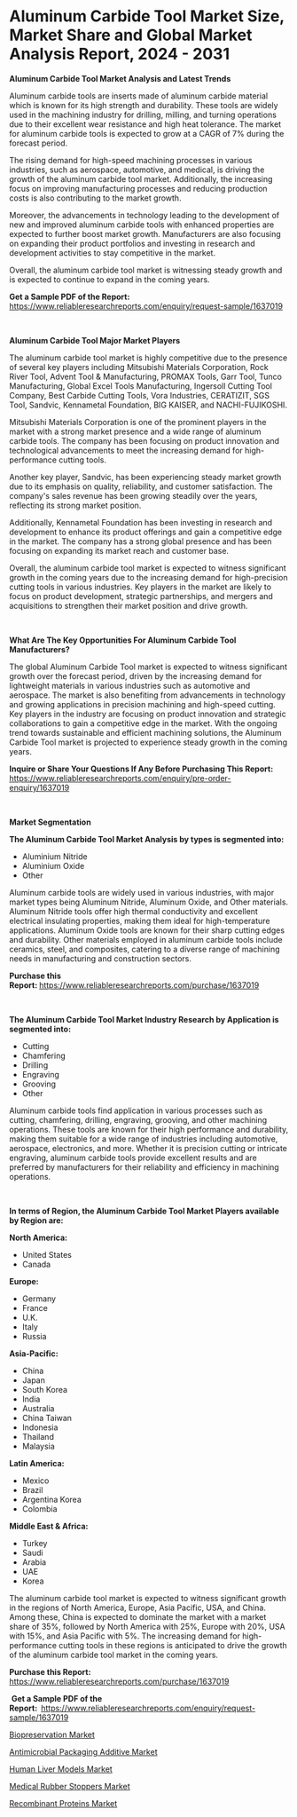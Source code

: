 <p><h1>Aluminum Carbide Tool Market Size, Market Share and Global Market Analysis Report, 2024 - 2031</h1></p><p><strong>Aluminum Carbide Tool Market Analysis and Latest Trends</strong></p>
<p><p>Aluminum carbide tools are inserts made of aluminum carbide material which is known for its high strength and durability. These tools are widely used in the machining industry for drilling, milling, and turning operations due to their excellent wear resistance and high heat tolerance. The market for aluminum carbide tools is expected to grow at a CAGR of 7% during the forecast period.</p><p>The rising demand for high-speed machining processes in various industries, such as aerospace, automotive, and medical, is driving the growth of the aluminum carbide tool market. Additionally, the increasing focus on improving manufacturing processes and reducing production costs is also contributing to the market growth.</p><p>Moreover, the advancements in technology leading to the development of new and improved aluminum carbide tools with enhanced properties are expected to further boost market growth. Manufacturers are also focusing on expanding their product portfolios and investing in research and development activities to stay competitive in the market.</p><p>Overall, the aluminum carbide tool market is witnessing steady growth and is expected to continue to expand in the coming years.</p></p>
<p><strong>Get a Sample PDF of the Report:&nbsp;</strong> <a href="https://www.reliableresearchreports.com/enquiry/request-sample/1637019">https://www.reliableresearchreports.com/enquiry/request-sample/1637019</a></p>
<p>&nbsp;</p>
<p><strong>Aluminum Carbide Tool Major Market Players</strong></p>
<p><p>The aluminum carbide tool market is highly competitive due to the presence of several key players including Mitsubishi Materials Corporation, Rock River Tool, Advent Tool & Manufacturing, PROMAX Tools, Garr Tool, Tunco Manufacturing, Global Excel Tools Manufacturing, Ingersoll Cutting Tool Company, Best Carbide Cutting Tools, Vora Industries, CERATIZIT, SGS Tool, Sandvic, Kennametal Foundation, BIG KAISER, and NACHI-FUJIKOSHI.</p><p>Mitsubishi Materials Corporation is one of the prominent players in the market with a strong market presence and a wide range of aluminum carbide tools. The company has been focusing on product innovation and technological advancements to meet the increasing demand for high-performance cutting tools.</p><p>Another key player, Sandvic, has been experiencing steady market growth due to its emphasis on quality, reliability, and customer satisfaction. The company's sales revenue has been growing steadily over the years, reflecting its strong market position.</p><p>Additionally, Kennametal Foundation has been investing in research and development to enhance its product offerings and gain a competitive edge in the market. The company has a strong global presence and has been focusing on expanding its market reach and customer base.</p><p>Overall, the aluminum carbide tool market is expected to witness significant growth in the coming years due to the increasing demand for high-precision cutting tools in various industries. Key players in the market are likely to focus on product development, strategic partnerships, and mergers and acquisitions to strengthen their market position and drive growth.</p></p>
<p>&nbsp;</p>
<p><strong>What Are The Key Opportunities For Aluminum Carbide Tool Manufacturers?</strong></p>
<p><p>The global Aluminum Carbide Tool market is expected to witness significant growth over the forecast period, driven by the increasing demand for lightweight materials in various industries such as automotive and aerospace. The market is also benefiting from advancements in technology and growing applications in precision machining and high-speed cutting. Key players in the industry are focusing on product innovation and strategic collaborations to gain a competitive edge in the market. With the ongoing trend towards sustainable and efficient machining solutions, the Aluminum Carbide Tool market is projected to experience steady growth in the coming years.</p></p>
<p><strong>Inquire or Share Your Questions If Any Before Purchasing This Report:</strong> <a href="https://www.reliableresearchreports.com/enquiry/pre-order-enquiry/1637019">https://www.reliableresearchreports.com/enquiry/pre-order-enquiry/1637019</a></p>
<p>&nbsp;</p>
<p><strong>Market Segmentation</strong></p>
<p><strong>The Aluminum Carbide Tool Market Analysis by types is segmented into:</strong></p>
<p><ul><li>Aluminium Nitride</li><li>Aluminium Oxide</li><li>Other</li></ul></p>
<p><p>Aluminum carbide tools are widely used in various industries, with major market types being Aluminum Nitride, Aluminum Oxide, and Other materials. Aluminum Nitride tools offer high thermal conductivity and excellent electrical insulating properties, making them ideal for high-temperature applications. Aluminum Oxide tools are known for their sharp cutting edges and durability. Other materials employed in aluminum carbide tools include ceramics, steel, and composites, catering to a diverse range of machining needs in manufacturing and construction sectors.</p></p>
<p><strong>Purchase this Report:&nbsp;</strong><a href="https://www.reliableresearchreports.com/purchase/1637019">https://www.reliableresearchreports.com/purchase/1637019</a></p>
<p>&nbsp;</p>
<p><strong>The Aluminum Carbide Tool Market Industry Research by Application is segmented into:</strong></p>
<p><ul><li>Cutting</li><li>Chamfering</li><li>Drilling</li><li>Engraving</li><li>Grooving</li><li>Other</li></ul></p>
<p><p>Aluminum carbide tools find application in various processes such as cutting, chamfering, drilling, engraving, grooving, and other machining operations. These tools are known for their high performance and durability, making them suitable for a wide range of industries including automotive, aerospace, electronics, and more. Whether it is precision cutting or intricate engraving, aluminum carbide tools provide excellent results and are preferred by manufacturers for their reliability and efficiency in machining operations.</p></p>
<p>&nbsp;</p>
<p><strong>In terms of Region, the Aluminum Carbide Tool Market Players available by Region are:</strong></p>
<p>
    <p> <strong> North America: </strong>
        <ul>
            <li>United States</li>
            <li>Canada</li>
        </ul>
        </p> 
    <p> <strong> Europe: </strong>
        <ul>
            <li>Germany</li>
            <li>France</li>
            <li>U.K.</li>
            <li>Italy</li>
            <li>Russia</li>
        </ul>
        </p> 
    <p> <strong> Asia-Pacific: </strong>
        <ul>
            <li>China</li>
            <li>Japan</li>
            <li>South Korea</li>
            <li>India</li>
            <li>Australia</li>
            <li>China Taiwan</li>
            <li>Indonesia</li>
            <li>Thailand</li>
            <li>Malaysia</li>
        </ul>
        </p> 
    <p> <strong> Latin America: </strong>
        <ul>
            <li>Mexico</li>
            <li>Brazil</li>
            <li>Argentina Korea</li>
            <li>Colombia</li>
        </ul>
        </p> 
    <p> <strong> Middle East & Africa: </strong>
        <ul>
            <li>Turkey</li>
            <li>Saudi</li>
            <li>Arabia</li>
            <li>UAE</li>
            <li>Korea</li>
        </ul>
    </p>
    </p>
<p><p>The aluminum carbide tool market is expected to witness significant growth in the regions of North America, Europe, Asia Pacific, USA, and China. Among these, China is expected to dominate the market with a market share of 35%, followed by North America with 25%, Europe with 20%, USA with 15%, and Asia Pacific with 5%. The increasing demand for high-performance cutting tools in these regions is anticipated to drive the growth of the aluminum carbide tool market in the coming years.</p></p>
<p><strong>Purchase this Report: </strong><a href="https://www.reliableresearchreports.com/purchase/1637019">https://www.reliableresearchreports.com/purchase/1637019</a></p>
<p>&nbsp;<strong>Get a Sample PDF of the Report:&nbsp;&nbsp;</strong><a href="https://www.reliableresearchreports.com/enquiry/request-sample/1637019">https://www.reliableresearchreports.com/enquiry/request-sample/1637019</a></p>
<p><strong></strong></p>
<p><p><a href="https://medium.com/@emilyarnold76/biopreservation-market-trends-and-market-analysis-forecasted-for-period-2024-2031-b23514287e70">Biopreservation Market</a></p><p><a href="https://github.com/sonuprakash1/Market-Research-Report-List-1/blob/main/antimicrobial-packaging-additive-market.md">Antimicrobial Packaging Additive Market</a></p><p><a href="https://medium.com/@samanthamason1930/decoding-human-liver-models-market-metrics-market-share-trends-and-growth-patterns-a7aff931ec3d">Human Liver Models Market</a></p><p><a href="https://medium.com/@shirleygreene26/medical-rubber-stoppers-market-share-evolution-and-market-growth-trends-2024-2031-f17d20b2e8e6">Medical Rubber Stoppers Market</a></p><p><a href="https://medium.com/@shirleygreene26/recombinant-proteins-market-size-reveals-the-best-marketing-channels-in-global-industry-4058781da934">Recombinant Proteins Market</a></p></p>